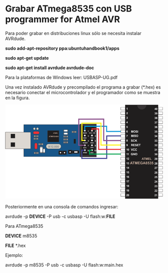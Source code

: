 # Grabar ATmega8535 con USB programmer for Atmel AVR

Para poder grabar en distribuciones linux sólo se necesita 
instalar AVRdude.

**sudo add-apt-repository ppa:ubuntuhandbook1/apps**

**sudo apt-get update**

**sudo apt-get install avrdude avrdude-doc**

Para la plataformas de Windows leer: USBASP-UG.pdf

Una vez instalado AVRdude y precompilado el programa a grabar (*.hex)
es necesario conectar el microcontrolador y el programador como se
muestra en la figura.

![Conexión](../1.-ProgramarATmega8535/AVRProgrammer.png) 

Posteriormente en una consola de comandos ingresar:

avrdude -p **DEVICE** -P usb -c usbasp -U flash:w:**FILE**

Para ATmega8535

**DEVICE** m8535

**FILE** *.hex

Ejemplo:

avrdude -p m8535 -P usb -c usbasp -U flash:w:main.hex
